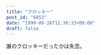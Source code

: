 ```yaml
---
title: "クロッキー"
post_id: "6853"
date: "1999-09-26T11:30:33+09:00"
draft: false
---
```



誰のクロッキーだったかは失念。

